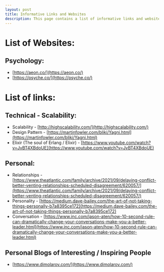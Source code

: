 ```yaml
---
layout: post
title: Informative Links and Websites
description: This page contains a list of informative links and websites which I found very useful.
---
```


# List of Websites:

## Psychology:
- [https://aeon.co/](https://aeon.co/)
- [https://psyche.co/](https://psyche.co/)

# List of links:

## Technical - Scalability:
- Scalability - [http://highscalability.com/](http://highscalability.com/)
- Design Pattern - [https://martinfowler.com/bliki/Yagni.html](https://martinfowler.com/bliki/Yagni.html)
- Elixir (The soul of Erlang / Elixir) - [https://www.youtube.com/watch?v=JvBT4XBdoUE](https://www.youtube.com/watch?v=JvBT4XBdoUE)

## Personal:
- Relationships - [https://www.theatlantic.com/family/archive/2021/09/delaying-conflict-better-venting-relationships-scheduled-disagreement/620057/](https://www.theatlantic.com/family/archive/2021/09/delaying-conflict-better-venting-relationships-scheduled-disagreement/620057/)
- Personality - [https://medium.dave-bailey.com/the-art-of-not-taking-things-personally-b7a8395ce172](https://medium.dave-bailey.com/the-art-of-not-taking-things-personally-b7a8395ce172)
- Conversation - [https://www.inc.com/jason-aten/how-10-second-rule-can-dramatically-change-your-conversations-make-you-a-better-leader.html](https://www.inc.com/jason-aten/how-10-second-rule-can-dramatically-change-your-conversations-make-you-a-better-leader.html)

## Personal Blogs of Interesting / Inspiring People
- [https://www.dimolarov.com/](https://www.dimolarov.com/)
